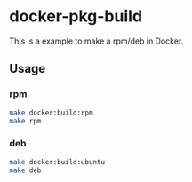 # docker-pkg-build

This is a example to make a rpm/deb in Docker.

## Usage

### rpm

```sh
make docker:build:rpm
make rpm
```

### deb

```sh
make docker:build:ubuntu
make deb
```

